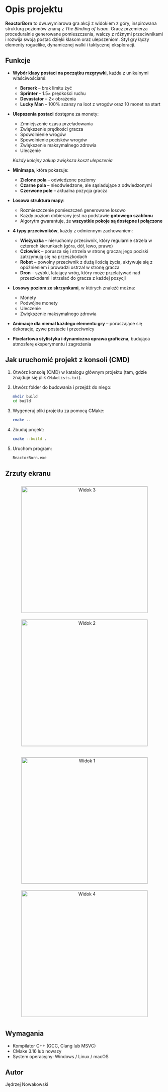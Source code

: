 # Opis projektu

**ReactorBorn** to dwuwymiarowa gra akcji z widokiem z góry, inspirowana strukturą poziomów znaną z *The Binding of Isaac*. Gracz przemierza proceduralnie generowane pomieszczenia, walczy z różnymi przeciwnikami i rozwija swoją postać dzięki klasom oraz ulepszeniom. Styl gry łączy elementy roguelike, dynamicznej walki i taktycznej eksploracji.

## Funkcje

- **Wybór klasy postaci na początku rozgrywki**, każda z unikalnymi właściwościami:
  - **Berserk** – brak limitu żyć
  - **Sprinter** – 1.5× prędkości ruchu
  - **Devastator** – 2× obrażenia
  - **Lucky Man** – 100% szansy na loot z wrogów oraz 10 monet na start

- **Ulepszenia postaci** dostępne za monety:
  - Zmniejszenie czasu przeładowania
  - Zwiększenie prędkości gracza
  - Spowolnienie wrogów
  - Spowolnienie pocisków wrogów
  - Zwiększenie maksymalnego zdrowia
  - Uleczenie
    
  *Każdy kolejny zakup zwiększa koszt ulepszenia*

- **Minimapa**, która pokazuje:
  - **Zielone pola** – odwiedzone poziomy
  - **Czarne pola** – nieodwiedzone, ale sąsiadujące z odwiedzonymi
  - **Czerwone pole** – aktualna pozycja gracza

- **Losowa struktura mapy**:
  - Rozmieszczenie pomieszczeń generowane losowo
  - Każdy poziom dobierany jest na podstawie **gotowego szablonu**
  - Algorytm gwarantuje, że **wszystkie pokoje są dostępne i połączone**

- **4 typy przeciwników**, każdy z odmiennym zachowaniem:
   - **Wieżyczka** – nieruchomy przeciwnik, który regularnie strzela w czterech kierunkach (góra, dół, lewo, prawo)
   - **Człowiek** – porusza się i strzela w stronę gracza; jego pociski zatrzymują się na przeszkodach
   - **Robot** – powolny przeciwnik z dużą ilością życia, aktywuje się z opóźnieniem i prowadzi ostrzał w stronę gracza
   - **Dron** – szybki, latający wróg, który może przelatywać nad przeszkodami i strzelać do gracza z każdej pozycji


- **Losowy poziom ze skrzynkami**, w których znaleźć można:
  - Monety
  - Podwójne monety
  - Uleczenie
  - Zwiększenie maksymalnego zdrowia

- **Animacje dla niemal każdego elementu gry** – poruszające się dekoracje, żywe postacie i przeciwnicy

- **Pixelartowa stylistyka i dynamiczna oprawa graficzna**, budująca atmosferę eksperymentu i zagrożenia

## Jak uruchomić projekt z konsoli (CMD)

1. Otwórz konsolę (CMD) w katalogu głównym projektu (tam, gdzie znajduje się plik `CMakeLists.txt`).

2. Utwórz folder do budowania i przejdź do niego:

   ```bash
   mkdir build
   cd build
   ```

3. Wygeneruj pliki projektu za pomocą CMake:

   ```bash
   cmake ..
   ```

4. Zbuduj projekt:

   ```bash
   cmake --build .
   ```

5. Uruchom program:

   ```bash
   ReactorBorn.exe
   ```
## Zrzuty ekranu

<p align="center">
  <img src="https://i.imgur.com/bbjZrwN.png" alt="Widok 3" width="400" style="margin: 10px; border: 1px solid #ccc;"/>
  <img src="https://i.imgur.com/Gi4EWaX.png" alt="Widok 2" width="400" style="margin: 10px; border: 1px solid #ccc;"/>
</p>

<p align="center">
  <img src="https://i.imgur.com/N7Fm9HH.png" alt="Widok 1" width="400" style="margin: 10px; border: 1px solid #ccc;"/>
  <img src="https://i.imgur.com/34Cz38y.png" alt="Widok 4" width="400" style="margin: 10px; border: 1px solid #ccc;"/>
</p>

## Wymagania

- Kompilator C++ (GCC, Clang lub MSVC)
- CMake 3.16 lub nowszy
- System operacyjny: Windows / Linux / macOS

## Autor

Jędrzej Nowakowski
